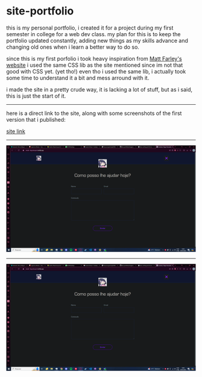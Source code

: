 # site-portfolio
 this is my personal portfolio, i created it for a project during my first semester in college for a web dev class.
 my plan for this is to keep the portfolio updated constantly, adding new things as my skills advance and changing old ones when i learn a better way to do so.

 since this is my first porfolio i took heavy inspiration from [Matt Farley's website](https://mattfarley.ca/)
 i used the same CSS lib as the site mentioned since im not that good with CSS yet. (yet tho!)
 even tho i used the same lib, i actually took some time to understand it a bit and mess arround with it.

 i made the site in a pretty crude way, it is lacking a lot of stuff, but as i said, this is just the start of it.

 ----------------------------

 here is a direct link to the site, along with some screenshots of the first version that i published:

 [site link](https://tiagodouport.netlify.app)

 ----------------------------
 

 ![site's "face"](https://github.com/TiagoDou/site-portfolio/blob/main/imagens%20site/siteprint2.png?raw=true)

 
 ----------------------------

 
 ![site's contact page](https://github.com/TiagoDou/site-portfolio/blob/main/imagens%20site/siteprint2.png?raw=true)

 
